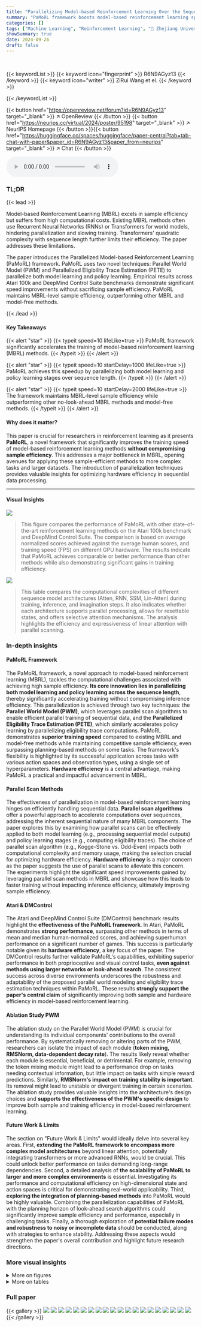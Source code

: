 ```yaml
---
title: "Parallelizing Model-based Reinforcement Learning Over the Sequence Length"
summary: "PaMoRL framework boosts model-based reinforcement learning speed by parallelizing model and policy learning stages over sequence length, maintaining high sample efficiency."
categories: []
tags: ["Machine Learning", "Reinforcement Learning", "🏢 Zhejiang University",]
showSummary: true
date: 2024-09-26
draft: false
---
```


<br>

{{< keywordList >}}
{{< keyword icon="fingerprint" >}} R6N9AGyz13 {{< /keyword >}}
{{< keyword icon="writer" >}} ZiRui Wang et el. {{< /keyword >}}
 
{{< /keywordList >}}

{{< button href="https://openreview.net/forum?id=R6N9AGyz13" target="_blank" >}}
↗ OpenReview
{{< /button >}}
{{< button href="https://neurips.cc/virtual/2024/poster/95198" target="_blank" >}}
↗ NeurIPS Homepage
{{< /button >}}{{< button href="https://huggingface.co/spaces/huggingface/paper-central?tab=tab-chat-with-paper&paper_id=R6N9AGyz13&paper_from=neurips" target="_blank" >}}
↗ Chat
{{< /button >}}



<audio controls>
    <source src="https://ai-paper-reviewer.com/R6N9AGyz13/podcast.wav" type="audio/wav">
    Your browser does not support the audio element.
</audio>


### TL;DR


{{< lead >}}

Model-based Reinforcement Learning (MBRL) excels in sample efficiency but suffers from high computational costs.  Existing MBRL methods often use Recurrent Neural Networks (RNNs) or Transformers for world models, hindering parallelization and slowing training.  Transformers' quadratic complexity with sequence length further limits their efficiency.  The paper addresses these limitations.

The paper introduces the Parallelized Model-based Reinforcement Learning (PaMoRL) framework. PaMoRL uses two novel techniques: Parallel World Model (PWM) and Parallelized Eligibility Trace Estimation (PETE) to parallelize both model learning and policy learning.  Empirical results across Atari 100k and DeepMind Control Suite benchmarks demonstrate significant speed improvements without sacrificing sample efficiency.  PaMoRL maintains MBRL-level sample efficiency, outperforming other MBRL and model-free methods.

{{< /lead >}}


#### Key Takeaways

{{< alert "star" >}}
{{< typeit speed=10 lifeLike=true >}} PaMoRL framework significantly accelerates the training of model-based reinforcement learning (MBRL) methods. {{< /typeit >}}
{{< /alert >}}

{{< alert "star" >}}
{{< typeit speed=10 startDelay=1000 lifeLike=true >}} PaMoRL achieves this speedup by parallelizing both model learning and policy learning stages over sequence length. {{< /typeit >}}
{{< /alert >}}

{{< alert "star" >}}
{{< typeit speed=10 startDelay=2000 lifeLike=true >}} The framework maintains MBRL-level sample efficiency while outperforming other no-look-ahead MBRL methods and model-free methods. {{< /typeit >}}
{{< /alert >}}

#### Why does it matter?
This paper is crucial for researchers in reinforcement learning as it presents **PaMoRL**, a novel framework that significantly improves the training speed of model-based reinforcement learning methods **without compromising sample efficiency**.  This addresses a major bottleneck in MBRL, opening avenues for applying these sample-efficient methods to more complex tasks and larger datasets.  The introduction of parallelization techniques provides valuable insights for optimizing hardware efficiency in sequential data processing.

------
#### Visual Insights



![](https://ai-paper-reviewer.com/R6N9AGyz13/figures_1_1.jpg)

> This figure compares the performance of PaMoRL with other state-of-the-art reinforcement learning methods on the Atari 100k benchmark and DeepMind Control Suite.  The comparison is based on average normalized scores achieved against the average human scores, and training speed (FPS) on different GPU hardware.  The results indicate that PaMoRL achieves comparable or better performance than other methods while also demonstrating significant gains in training efficiency.





![](https://ai-paper-reviewer.com/R6N9AGyz13/tables_5_1.jpg)

> This table compares the computational complexities of different sequence model architectures (Atten, RNN, SSM, Lin-Atten) during training, inference, and imagination steps. It also indicates whether each architecture supports parallel processing, allows for resettable states, and offers selective attention mechanisms. The analysis highlights the efficiency and expressiveness of linear attention with parallel scanning.





### In-depth insights


#### PaMoRL Framework
The PaMoRL framework, a novel approach to model-based reinforcement learning (MBRL), tackles the computational challenges associated with achieving high sample efficiency.  **Its core innovation lies in parallelizing both model learning and policy learning across the sequence length**, thereby significantly accelerating training without compromising inference efficiency.  This parallelization is achieved through two key techniques: the **Parallel World Model (PWM)**, which leverages parallel scan algorithms to enable efficient parallel training of sequential data, and the **Parallelized Eligibility Trace Estimation (PETE)**, which similarly accelerates policy learning by parallelizing eligibility trace computations. PaMoRL demonstrates **superior training speed** compared to existing MBRL and model-free methods while maintaining competitive sample efficiency, even surpassing planning-based methods on some tasks. The framework's flexibility is highlighted by its successful application across tasks with various action spaces and observation types, using a single set of hyperparameters.  **Hardware efficiency** is a central advantage, making PaMoRL a practical and impactful advancement in MBRL.

#### Parallel Scan Methods
The effectiveness of parallelization in model-based reinforcement learning hinges on efficiently handling sequential data.  **Parallel scan algorithms** offer a powerful approach to accelerate computations over sequences, addressing the inherent sequential nature of many MBRL components.  The paper explores this by examining how parallel scans can be effectively applied to both model learning (e.g., processing sequential model outputs) and policy learning stages (e.g., computing eligibility traces).  The choice of parallel scan algorithm (e.g., Kogge-Stone vs. Odd-Even) impacts both computational complexity and memory usage, making the selection crucial for optimizing hardware efficiency. **Hardware efficiency** is a major concern as the paper suggests the use of parallel scans to alleviate this concern. The experiments highlight the significant speed improvements gained by leveraging parallel scan methods in MBRL and showcase how this leads to faster training without impacting inference efficiency, ultimately improving sample efficiency.

#### Atari & DMControl
The Atari and DeepMind Control Suite (DMControl) benchmark results highlight the **effectiveness of the PaMoRL framework**.  In Atari, PaMoRL demonstrates **strong performance**, surpassing other methods in terms of mean and median human-normalized scores, and achieving superhuman performance on a significant number of games. This success is particularly notable given its **hardware efficiency**, a key focus of the paper.  The DMControl results further validate PaMoRL's capabilities, exhibiting superior performance in both proprioceptive and visual control tasks, **even against methods using larger networks or look-ahead search**.  The consistent success across diverse environments underscores the robustness and adaptability of the proposed parallel world modeling and eligibility trace estimation techniques within PaMoRL. These results **strongly support the paper's central claim** of significantly improving both sample and hardware efficiency in model-based reinforcement learning.

#### Ablation Study PWM
The ablation study on the Parallel World Model (PWM) is crucial for understanding its individual components' contributions to the overall performance.  By systematically removing or altering parts of the PWM, researchers can isolate the impact of each module (**token mixing, RMSNorm, data-dependent decay rate**). The results likely reveal whether each module is essential, beneficial, or detrimental.  For example, removing the token mixing module might lead to a performance drop on tasks needing contextual information, but little impact on tasks with simple reward predictions.  Similarly, **RMSNorm's impact on training stability is important**. Its removal might lead to unstable or divergent training in certain scenarios. The ablation study provides valuable insights into the architecture's design choices and **supports the effectiveness of the PWM's specific design** to improve both sample and training efficiency in model-based reinforcement learning.

#### Future Work & Limits
The section on "Future Work & Limits" would ideally delve into several key areas.  First, **extending the PaMoRL framework to encompass more complex model architectures** beyond linear attention, potentially integrating transformers or more advanced RNNs, would be crucial. This could unlock better performance on tasks demanding long-range dependencies. Second, a detailed analysis of **the scalability of PaMoRL to larger and more complex environments** is essential. Investigating its performance and computational efficiency on high-dimensional state and action spaces is critical for demonstrating real-world applicability.  Third, **exploring the integration of planning-based methods** into PaMoRL would be highly valuable. Combining the parallelization capabilities of PaMoRL with the planning horizon of look-ahead search algorithms could significantly improve sample efficiency and performance, especially in challenging tasks.  Finally, a thorough exploration of **potential failure modes and robustness to noisy or incomplete data** should be conducted, along with strategies to enhance stability. Addressing these aspects would strengthen the paper's overall contribution and highlight future research directions.


### More visual insights

<details>
<summary>More on figures
</summary>


![](https://ai-paper-reviewer.com/R6N9AGyz13/figures_3_1.jpg)

> This figure presents a high-level overview of the Parallelized Model-based Reinforcement Learning (PaMoRL) framework proposed in the paper.  It shows the three main stages of the model: the parallel world model learning, the recurrent imagination process, and the parallel eligibility trace estimation. The figure illustrates how each stage processes sequential data using either parallel or recurrent methods.  The diagram visually depicts the flow of information between the different components and highlights which processes can take advantage of parallel scanning techniques to improve efficiency.


![](https://ai-paper-reviewer.com/R6N9AGyz13/figures_7_1.jpg)

> This figure presents the ablation study results for the Parallel World Model (PWM). It shows the impact of removing different components of the PWM architecture on the performance of the model in several Atari games. Specifically, it compares the performance of the PWM with: 1) no RMSNorm; 2) no Token Mixing; and 3) SSM with scan (equivalent to removing the data-dependent decay rate). The results are compared against the baseline performance of vanilla DreamerV3. The x-axis represents the number of training steps (in thousands), while the y-axis represents the score achieved in each game.


![](https://ai-paper-reviewer.com/R6N9AGyz13/figures_8_1.jpg)

> This figure presents a comparison of PaMoRL's performance against other state-of-the-art methods on the Atari 100K benchmark. The left panel shows aggregated metrics (mean, median, interquartile mean, and optimality gap) with 95% confidence intervals, illustrating PaMoRL's superior performance.  The right panel provides probabilities of improvement, indicating the likelihood of PaMoRL surpassing each competitor.


![](https://ai-paper-reviewer.com/R6N9AGyz13/figures_8_2.jpg)

> This figure compares the performance of different parallel scanning algorithms (Kogge-Stone and Odd-Even) against a sequential rollout approach for sequence modeling and eligibility trace estimation in the PaMoRL model.  The upper part shows the runtime and GPU memory usage for each method and scanning approach, highlighting the efficiency gains achieved with parallelization.  The lower part demonstrates how the wall-clock training time and GPU memory usage change as the batch size and sequence length are varied, further illustrating the scalability benefits of PaMoRL.


![](https://ai-paper-reviewer.com/R6N9AGyz13/figures_16_1.jpg)

> This figure illustrates the Kogge-stone parallel scan algorithm for a sequence length of 8.  The Kogge-stone algorithm is a parallel algorithm for efficiently computing prefix sums.  The figure shows the steps involved in the algorithm, starting with the initial input values Q(i,i) and progressing through multiple steps until the final prefix sums are computed. Each step involves parallel computations on pairs of elements, leading to a logarithmic time complexity.


![](https://ai-paper-reviewer.com/R6N9AGyz13/figures_16_2.jpg)

> This figure shows the step-by-step operation of the Kogge-stone parallel scanner algorithm for a sequence length of 8.  Each step represents a parallel computation phase where intermediate results Q(m,n) are calculated.  The Kogge-Stone algorithm efficiently computes parallel prefix sums in logarithmic time, showcasing the effectiveness of parallel processing for sequential tasks.


![](https://ai-paper-reviewer.com/R6N9AGyz13/figures_17_1.jpg)

> This figure compares the performance of PaMoRL against other state-of-the-art reinforcement learning methods on the Atari 100k benchmark and the DeepMind Control Suite.  It shows training speed (FPS) on different GPU hardware (V100, A100, P100) and average normalized scores.  The results highlight PaMoRL's efficiency and performance compared to model-free and other model-based approaches.


![](https://ai-paper-reviewer.com/R6N9AGyz13/figures_18_1.jpg)

> This figure compares the performance of PaMoRL against other state-of-the-art model-based and model-free reinforcement learning methods on the Atari 100k benchmark and DeepMind Control Suite.  The x-axis represents training frames per second (FPS) on different GPUs (V100, A100, P100), illustrating hardware efficiency. The y-axis shows the average human-normalized scores, indicating sample efficiency. The figure demonstrates that PaMoRL achieves a high level of sample efficiency while maintaining good hardware efficiency compared to other methods.


![](https://ai-paper-reviewer.com/R6N9AGyz13/figures_19_1.jpg)

> This figure compares the performance of PaMoRL against other state-of-the-art model-based and model-free reinforcement learning methods on the Atari 100k benchmark and DeepMind Control Suite.  It shows the average human-normalized scores achieved by each method, plotted against their training speed (frames per second) on different GPU hardware (V100, A100, P100). The results demonstrate PaMoRL's superior performance and efficiency.


![](https://ai-paper-reviewer.com/R6N9AGyz13/figures_26_1.jpg)

> The figure shows the effectiveness of batch normalization in the world model by visualizing the model's predictions on two Atari games, Pong and Breakout, with and without batch normalization.  The images compare the model's reconstruction of game frames with and without using batch normalization, highlighting the improved ability to distinguish fine details (such as the small ball in Breakout) when batch normalization is applied.


![](https://ai-paper-reviewer.com/R6N9AGyz13/figures_26_2.jpg)

> This ablation study investigates the impact of different components within the Parallel World Model (PWM) on the performance of the overall PaMoRL framework.  Specifically, it examines the effects of removing the token mixing, RMSNorm, and data-dependent decay rate, comparing these variants to a standard SSM model and the baseline DreamerV3.  The results help determine the importance of each module in the PWM and its contribution to training stability and overall performance.


![](https://ai-paper-reviewer.com/R6N9AGyz13/figures_27_1.jpg)

> This figure shows the multi-step predictions of the world model in several environments.  The model uses the first five observations and actions as context and then predicts the subsequent 56 frames. This demonstrates the model's ability to generate plausible future scenarios using a relatively small amount of input.


![](https://ai-paper-reviewer.com/R6N9AGyz13/figures_28_1.jpg)

> This figure shows the model's ability to predict future frames in various environments (Atari games and DeepMind Control Suite). It uses 5 observations and actions to predict the next 56 frames using autoregression.


</details>




<details>
<summary>More on tables
</summary>


![](https://ai-paper-reviewer.com/R6N9AGyz13/tables_6_1.jpg)
> This table presents the results of the Atari 100k benchmark after 2 hours of real-time gameplay.  It compares the performance of the proposed PaMoRL method against several other state-of-the-art reinforcement learning algorithms, showing human-normalized scores for each game.  The bold and underlined scores highlight the best and second-best performers for each game. Key metrics (number of superhuman games, mean, and median scores) demonstrate PaMoRL's superiority.

![](https://ai-paper-reviewer.com/R6N9AGyz13/tables_6_2.jpg)
> This table presents the experimental results of the PaMoRL framework and several baseline methods on the DeepMind Control Suite benchmark.  The benchmark consists of various control tasks with continuous action spaces, using either proprioception or visual observations. The table shows the performance of each method on each task, measured by the mean score.  PaMoRL's performance is highlighted, showing it outperforms baselines in terms of mean and median scores. Bold and underlined numbers highlight the best and second-best performing methods for each task.

![](https://ai-paper-reviewer.com/R6N9AGyz13/tables_20_1.jpg)
> This table details the architecture of the image encoder used in the PaMoRL model. It lists each module in the encoder (convolutional layers, batch normalization, activation functions, and fully connected layers), along with the output tensor shape for each module.  This allows readers to understand the progression of data transformations within the encoder as it processes input images.

![](https://ai-paper-reviewer.com/R6N9AGyz13/tables_20_2.jpg)
> This table compares the computational complexities of different neural network architectures (Attention, RNN, SSM, Linear Attention) used in sequential modeling across training, inference, and imagination steps.  It highlights the impact of parallelization and other factors on computational efficiency, especially in relation to sequence length (L) and imagination horizon (H).  The table also notes the unique properties of the compared architectures, such as their capability for parallel reset and selective computation.

![](https://ai-paper-reviewer.com/R6N9AGyz13/tables_20_3.jpg)
> This table compares the computational complexity of different neural network architectures (Attention, RNN, SSM, and Linear Attention) used in the model learning and policy learning stages of Model-based Reinforcement Learning (MBRL). It breaks down the complexity in terms of training, inference, and imagination steps, and indicates whether each architecture allows for parallelization, the ability to reset the state, and the ability to be selective about the input.

![](https://ai-paper-reviewer.com/R6N9AGyz13/tables_20_4.jpg)
> This table compares the computational complexities of different neural network architectures used in model-based reinforcement learning (MBRL) in terms of training, inference, and imagination steps. It highlights the trade-offs between complexity and parallelization capabilities of various architectures, including attention mechanisms, recurrent neural networks (RNNs), and state-space models (SSMs). The table also notes the impact of using parallel scan algorithms on the complexity of some of these architectures. The table specifically analyzes the step complexities of different architectures, taking into account the sequence length (L) and imagination horizon (H), illustrating the suitability of various architectures for different tasks and the impact of parallelization techniques.

![](https://ai-paper-reviewer.com/R6N9AGyz13/tables_21_1.jpg)
> This table compares the computational complexities of various neural network architectures (Attention, RNN, SSM, and Linear Attention) used in sequence modeling, across training, inference, and imagination stages.  It highlights the impact of parallelization and other factors on computational cost and explores the trade-off between computational complexity and model expressiveness.

![](https://ai-paper-reviewer.com/R6N9AGyz13/tables_25_1.jpg)
> This table presents the results of the Atari 100k benchmark experiment.  It compares the performance of PaMoRL against several other methods across 26 different Atari games. The scores are human-normalized, and the best and second-best scores are highlighted. The table shows average and median scores and the number of games where each method outperforms humans.

![](https://ai-paper-reviewer.com/R6N9AGyz13/tables_26_1.jpg)
> This table presents the average runtime for experiments conducted on different tasks.  The tasks include the Atari 100K benchmark, along with easy and hard versions of DeepMind Control Suite tasks using proprioception and vision. The table shows that the Atari 100K benchmark took significantly longer to complete than the DeepMind Control Suite tasks, and that vision-based tasks generally took longer than those using proprioception.  The 'hard' versions of DeepMind Control Suite tasks also took longer to complete than their 'easy' counterparts.

</details>




### Full paper

{{< gallery >}}
<img src="https://ai-paper-reviewer.com/R6N9AGyz13/1.png" class="grid-w50 md:grid-w33 xl:grid-w25" />
<img src="https://ai-paper-reviewer.com/R6N9AGyz13/2.png" class="grid-w50 md:grid-w33 xl:grid-w25" />
<img src="https://ai-paper-reviewer.com/R6N9AGyz13/3.png" class="grid-w50 md:grid-w33 xl:grid-w25" />
<img src="https://ai-paper-reviewer.com/R6N9AGyz13/4.png" class="grid-w50 md:grid-w33 xl:grid-w25" />
<img src="https://ai-paper-reviewer.com/R6N9AGyz13/5.png" class="grid-w50 md:grid-w33 xl:grid-w25" />
<img src="https://ai-paper-reviewer.com/R6N9AGyz13/6.png" class="grid-w50 md:grid-w33 xl:grid-w25" />
<img src="https://ai-paper-reviewer.com/R6N9AGyz13/7.png" class="grid-w50 md:grid-w33 xl:grid-w25" />
<img src="https://ai-paper-reviewer.com/R6N9AGyz13/8.png" class="grid-w50 md:grid-w33 xl:grid-w25" />
<img src="https://ai-paper-reviewer.com/R6N9AGyz13/9.png" class="grid-w50 md:grid-w33 xl:grid-w25" />
<img src="https://ai-paper-reviewer.com/R6N9AGyz13/10.png" class="grid-w50 md:grid-w33 xl:grid-w25" />
<img src="https://ai-paper-reviewer.com/R6N9AGyz13/11.png" class="grid-w50 md:grid-w33 xl:grid-w25" />
<img src="https://ai-paper-reviewer.com/R6N9AGyz13/12.png" class="grid-w50 md:grid-w33 xl:grid-w25" />
<img src="https://ai-paper-reviewer.com/R6N9AGyz13/13.png" class="grid-w50 md:grid-w33 xl:grid-w25" />
<img src="https://ai-paper-reviewer.com/R6N9AGyz13/14.png" class="grid-w50 md:grid-w33 xl:grid-w25" />
<img src="https://ai-paper-reviewer.com/R6N9AGyz13/15.png" class="grid-w50 md:grid-w33 xl:grid-w25" />
<img src="https://ai-paper-reviewer.com/R6N9AGyz13/16.png" class="grid-w50 md:grid-w33 xl:grid-w25" />
<img src="https://ai-paper-reviewer.com/R6N9AGyz13/17.png" class="grid-w50 md:grid-w33 xl:grid-w25" />
<img src="https://ai-paper-reviewer.com/R6N9AGyz13/18.png" class="grid-w50 md:grid-w33 xl:grid-w25" />
<img src="https://ai-paper-reviewer.com/R6N9AGyz13/19.png" class="grid-w50 md:grid-w33 xl:grid-w25" />
<img src="https://ai-paper-reviewer.com/R6N9AGyz13/20.png" class="grid-w50 md:grid-w33 xl:grid-w25" />
{{< /gallery >}}